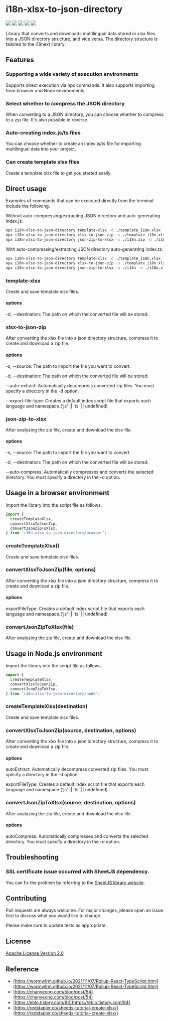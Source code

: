 # i18n-xlsx-to-json-directory

![](https://img.shields.io/npm/v/i18n-xlsx-to-json-directory)
![](https://img.shields.io/npm/l/i18n-xlsx-to-json-directory)
![](https://img.shields.io/npm/dt/i18n-xlsx-to-json-directory)
![](https://img.shields.io/github/contributors/snapperbay4453/i18n-xlsx-to-json-directory)
![](https://img.shields.io/github/last-commit/snapperbay4453/i18n-xlsx-to-json-directory)


Library that converts and downloads multilingual data stored in xlsx files into a JSON directory structure, and vice versa. The directory structure is tailored to the i18next library.


## Features

### Supporting a wide variety of execution environments
Supports direct execution via npx commands. It also supports importing from browser and Node environments.

### Select whether to compress the JSON directory
When converting to a JSON directory, you can choose whether to compress to a zip file. It's also possible in reverse.

### Auto-creating index.js/ts files
You can choose whether to create an index.js/ts file for importing multilingual data into your project.

### Can create template xlsx files
Create a template xlsx file to get you started easily.


## Direct usage

Examples of commands that can be executed directly from the terminal include the following.

Without auto-compressing/extracting JSON directory and auto-generating index.js:

```bash
npx i18n-xlsx-to-json-directory template-xlsx -d ./template_i18n.xlsx
npx i18n-xlsx-to-json-directory xlsx-to-json-zip -s ./template_i18n.xlsx -d ./i18n.zip --export-file-type js
npx i18n-xlsx-to-json-directory json-zip-to-xlsx -s ./i18n.zip -d ./i18n.xlsx
```

With auto-compressing/extracting JSON directory auto-generating index.ts:

```bash
npx i18n-xlsx-to-json-directory template-xlsx -d ./template_i18n.xlsx
npx i18n-xlsx-to-json-directory xlsx-to-json-zip -s ./template_i18n.xlsx -d ./i18n --export-file-type ts --auto-extract
npx i18n-xlsx-to-json-directory json-zip-to-xlsx -s ./i18n -d ./i18n.xlsx --auto-compress
```

### template-xlsx

Create and save template xlsx files.

#### options

-d, --destination: The path on which the converted file will be stored.

### xlsx-to-json-zip

After converting the xlsx file into a json directory structure, compress it to create and download a zip file.

#### options

-s, --source: The path to import the file you want to convert.

-d, --destination: The path on which the converted file will be stored.

--auto-extract: Automatically decompress converted zip files. You must specify a directory in the -d option.

--export-file-type: Creates a default index script file that exports each language and namespace.('js' || 'ts' || undefined)

### json-zip-to-xlsx

After analyzing the zip file, create and download the xlsx file.

#### options

-s, --source: The path to import the file you want to convert.

-d, --destination: The path on which the converted file will be stored.

--auto-compress: Automatically compresses and converts the selected directory. You must specify a directory in the -d option.


## Usage in a browser environment

Import the library into the script file as follows.

```javascript
import {
  createTemplateXlsx,
  convertXlsxToJsonZip,
  convertJsonZipToXlsx,
} from 'i18n-xlsx-to-json-directory/browser';
```

### createTemplateXlsx()

Create and save template xlsx files.

### convertXlsxToJsonZip(file, options)

After converting the xlsx file into a json directory structure, compress it to create and download a zip file.

#### options

exportFileType: Creates a default index script file that exports each language and namespace.('js' || 'ts' || undefined)

### convertJsonZipToXlsx(file)

After analyzing the zip file, create and download the xlsx file.


## Usage in Node.js environment

Import the library into the script file as follows.

```javascript
import {
  createTemplateXlsx,
  convertXlsxToJsonZip,
  convertJsonZipToXlsx,
} from 'i18n-xlsx-to-json-directory/node';
```

### createTemplateXlsx(destination)

Create and save template xlsx files.

### convertXlsxToJsonZip(source, destination, options)

After converting the xlsx file into a json directory structure, compress it to create and download a zip file.

#### options

autoExtract: Automatically decompress converted zip files. You must specify a directory in the -d option.

exportFileType: Creates a default index script file that exports each language and namespace.('js' || 'ts' || undefined)

### convertJsonZipToXlsx(source, destination, options)

After analyzing the zip file, create and download the xlsx file.

#### options

autoCompress: Automatically compresses and converts the selected directory. You must specify a directory in the -d option.


## Troubleshooting

### SSL certificate issue occurred with SheetJS dependency.

You can fix the problem by referring to the [SheetJS library website](https://docs.sheetjs.com/docs/miscellany/contributing/#build-from-source-tree).


## Contributing

Pull requests are always welcome. For major changes, please open an issue first
to discuss what you would like to change.

Please make sure to update tests as appropriate.


## License

[Apache License Version 2.0](https://www.apache.org/licenses/LICENSE-2.0)


## Reference

* [https://wormwlrm.github.io/2021/11/07/Rollup-React-TypeScript.html](https://wormwlrm.github.io/2021/11/07/Rollup-React-TypeScript.html)
* [https://chanyeong.com/blog/post/54](https://chanyeong.com/blog/post/54)
* [https://eblo.tistory.com/84](https://eblo.tistory.com/84)
* [https://redstapler.co/sheetjs-tutorial-create-xlsx/](https://redstapler.co/sheetjs-tutorial-create-xlsx/)
